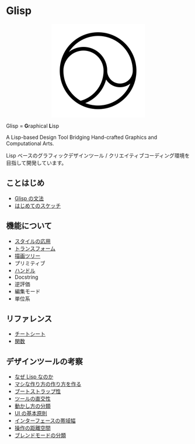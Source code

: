 # Glisp

<img src="./favicon/android-chrome-512x512.png" style="width: 256px; margin: 0 auto; display: block;" />

Glisp = **G**raphical **L**isp

A Lisp-based Design Tool Bridging Hand-crafted Graphics and Computational Arts.

Lisp ベースのグラフィックデザインツール / クリエイティブコーディング環境を目指して開発しています。

## ことはじめ

- [Glisp の文法](syntax)
- [はじめてのスケッチ](get-started)

## 機能について

- [スタイルの応用](styles)
- [トランスフォーム](transform)
- [描画ツリー](draw-tree)
- プリミティブ
- [ハンドル](defining-handle)
- Docstring
- 逆評価
- 編集モード
- 単位系

## リファレンス

- [チートシート](cheatsheet)
- [関数](ref)

## デザインツールの考察

- [なぜ Lisp なのか](why-lisp)
- [マシな作り方の作り方を作る](https://baku89.com/2020/06/26/c-activity)
- [ブートストラップ性](bootstrapping ':disabled')
- [ツールの直交性](orthogonality)
- [動かし方の分類](classification-of-animating)
- [UI の基本原則](principles)
- [インターフェースの帯域幅](bandwidth ':disabled')
- [操作の距離空間](distance-space ':disabled')
- [ブレンドモードの分類](blend-modes)
